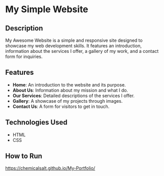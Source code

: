 # My Simple Website

## Description
My Awesome Website is a simple and responsive site designed to showcase my web development skills. It features an introduction, information about the services I offer, a gallery of my work, and a contact form for inquiries.

## Features
- **Home**: An introduction to the website and its purpose.
- **About Us**: Information about my mission and what I do.
- **Our Services**: Detailed descriptions of the services I offer.
- **Gallery**: A showcase of my projects through images.
- **Contact Us**: A form for visitors to get in touch.

## Technologies Used
- HTML
- CSS
  
## How to Run
https://chemicalsalt.github.io/My-Portfolio/
